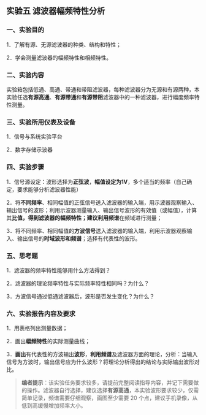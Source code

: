 ## 实验五      滤波器幅频特性分析

### 一、实验目的

1．了解有源、无源滤波器的种类、结构和特性；

2．学会测量滤波器的幅频特性和相频特性。

### 二、实验内容

实验箱包括低通、高通、带通和带阻滤波器，每种滤波器分为无源和有源两种，本实验任选**有源高通**、**有源带通**和**有源带阻**滤波器中的一种滤波器，进行幅度频率特性测量。

### 三、实验所用仪表及设备

1．信号与系统实验平台

2．数字存储示波器

### 四、实验步骤

1．信号源设定：波形选择为**正弦波**，**幅值设定为1V**，多个适当的频率（自己确定，要求能够分析滤波器性能）

2．将**不同频率**、相同幅值的正弦信号送入滤波器的输入端，用示波器观察输入、输出信号的波形；利用示波器测量输入、输出信号波形的有效值（或幅值），计算其**比值，**得到滤波器的幅频特性；建议利用**频谱**在频域进行测量；

3．将不同频率、相同幅值的**方波信号**送入滤波器的输入端，利用示波器观察输入、输出信号的**时域波形和频谱**；选择有代表性的波形。

### 五、思考题

1．滤波器的频率特性能够用什么方法得到？

2．滤波器的理论频率特性与实际频率特性相同吗？为什么？

3．方波信号通过低通滤波器后，波形是否发生变化？为什么？

### 六、实验报告内容及要求

1．用表格列出测量数据；

2．画出**幅频特性**的实际测量曲线；

3．**画出**有代表性的方波输出**波形**，**利用频谱**及滤波器方面的理论，分析：当输入信号为方波时，输出信号应为什么波形？将理论分析得出的结论与实际输出波形对比。



> **编者提示**：该实验任务要求较多，请提前完整阅读指导内容，并记下需要做的操作。滤波器自行选择，建议选择**有源高通**，本实验波形要求较少，仅需简单记录，频谱需要仔细观察，画图至少需要 20 个点，建议手机录像，从低到高缓慢增加频率大小。

